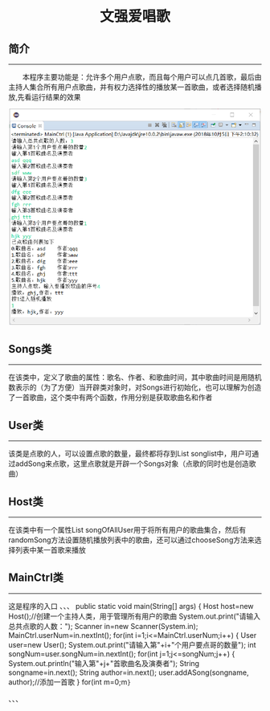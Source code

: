 
<h1 align=center>文强爱唱歌</h1>
<h2>简介</h2>
<hr/>
<p style="text-indent:2em">本程序主要功能是：允许多个用户点歌，而且每个用户可以点几首歌，最后由主持人集合所有用户点歌曲，并有权力选择性的播放某一首歌曲，或者选择随机播放,先看运行结果的效果</p>
<div align=center><img src="https://github.com/xyygudu/SingSongs/blob/master/images/V%252S5~OSUZE)0PQNRLBK93Y.png" width="500"  alt="图片加载失败"/></div>
<h2>Songs类</h2><hr/>
在该类中，定义了歌曲的属性：歌名、作者、和歌曲时间，其中歌曲时间是用随机数表示的（为了方便）当开辟类对象时，对Songs进行初始化，也可以理解为创造了一首歌曲，这个类中有两个函数，作用分别是获取歌曲名和作者
<h2>User类</h2><hr/>
该类是点歌的人，可以设置点歌的数量，最终都将存到List<Songs> songlist中，用户可通过addSong来点歌，这里点歌就是开辟一个Songs对象（点歌的同时也是创造歌曲）
<h2>Host类</h2><hr/>
在该类中有一个属性List<Songs> songOfAllUser用于将所有用户的歌曲集合，然后有randomSong方法设置随机播放列表中的歌曲，还可以通过chooseSong方法来选择列表中某一首歌来播放
<h2>MainCtrl类</h2><hr/>
这是程序的入口
、、、
  public static void main(String[] args) {
		Host host=new Host();//创建一个主持人类，用于管理所有用户的歌曲
		System.out.print("请输入总共点歌的人数：");
		Scanner in=new Scanner(System.in);
		MainCtrl.userNum=in.nextInt();
		for(int i=1;i<=MainCtrl.userNum;i++) {
			User user=new User();
			System.out.print("请输入第"+i+"个用户要点哥的数量");
			int songNum=user.songNum=in.nextInt();
			for(int j=1;j<=songNum;j++) {
				System.out.println("输入第"+j+"首歌曲名及演奏者");
				String songname=in.next();
				String author=in.next();
				user.addASong(songname, author);//添加一首歌
			}
			for(int m=0;m<user.songlist.size();m++) {
				//将每一个用户点的每一首歌最终添加到主持人管理的列表中
				host.songOfAllUser.add(user.songlist.get(m));
			}
		}
		System.out.println("已点歌曲列表如下");
		for (int i = 0; i < host.songOfAllUser.size(); i++) {
			Songs songs=host.songOfAllUser.get(i);
			System.out.println(i+".歌曲名："+songs.getSongNane()+"\t作者:"+songs.getSongAuthor());
		}
		System.out.print("主持人点歌，输入要播放歌曲的序号");
		int songnum=in.nextInt();
		host.chooseSong(songnum);
		System.out.println("按1进入随机播放");
		if(in.nextInt()==1) {
			host.randomSong();
		}

	}
、、、
